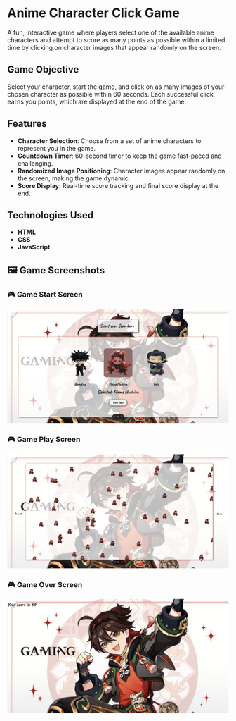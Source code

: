 # Anime Character Click Game 

A fun, interactive game where players select one of the available anime characters and attempt to score as many points as possible within a limited time by clicking on character images that appear randomly on the screen.

##  Game Objective
Select your character, start the game, and click on as many images of your chosen character as possible within 60 seconds. Each successful click earns you points, which are displayed at the end of the game.

##  Features
- **Character Selection**: Choose from a set of anime characters to represent you in the game.
- **Countdown Timer**: 60-second timer to keep the game fast-paced and challenging.
- **Randomized Image Positioning**: Character images appear randomly on the screen, making the game dynamic.
- **Score Display**: Real-time score tracking and final score display at the end.

##  Technologies Used
- **HTML**
- **CSS**
- **JavaScript**

## 🖼️ Game Screenshots
### 🎮 Game Start Screen
![Game Start Screen](./images/start-screen.png)

### 🎮 Game Play Screen
![Game Play Screen](./images/game-play.png)

### 🎮 Game Over Screen
![Game Over Screen](./images/game-over.png)